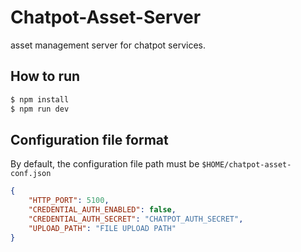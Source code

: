 # Chatpot-Asset-Server
asset management server for chatpot services.

## How to run
```bash
$ npm install
$ npm run dev
```

## Configuration file format
By default, the configuration file path must be `$HOME/chatpot-asset-conf.json` 
```json
{
	"HTTP_PORT": 5100,
	"CREDENTIAL_AUTH_ENABLED": false,
	"CREDENTIAL_AUTH_SECRET": "CHATPOT_AUTH_SECRET",
	"UPLOAD_PATH": "FILE UPLOAD PATH"
}
```